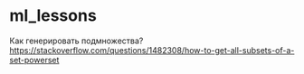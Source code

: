# ml_lessons

Как генерировать подмножества? 
https://stackoverflow.com/questions/1482308/how-to-get-all-subsets-of-a-set-powerset 
